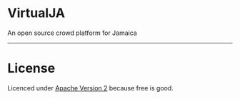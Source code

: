 <h1>VirtualJA</h1>
<p>An open source crowd platform for Jamaica</p>

<hr />

<h1>License</h1>
Licenced under <a href="http://www.apache.org/licenses/LICENSE-2.0.html">Apache Version 2</a> because free is good.